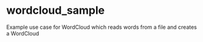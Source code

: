 # wordcloud_sample
Example use case for WordCloud which reads words from a file and creates a WordCloud

